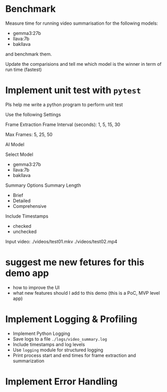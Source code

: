 # Benchmark 

Measure time for running video summarisation for the following models:
- gemma3:27b
- llava:7b
- bakllava

and benchmark them.

Update the comparisions and tell me which model is the winner in term of run time (fastest)

# Implement unit test with `pytest`

Pls help me write a python program to perform unit test


Use the following Settings

Frame Extraction
Frame Interval (seconds): 1, 5, 15, 30

Max Frames: 5, 25, 50

AI Model

Select Model
- gemma3:27b
- llava:7b
- bakllava

Summary Options
Summary Length
- Brief
- Detailed
- Comprehensive


Include Timestamps
- checked
- unchecked 

Input video: 
./videos/test01.mkv
./videos/test02.mp4

# suggest me new fetures for this demo app

- how to improve the UI 
- what new features should I add to this demo (this is a PoC, MVP level app)

# Implement Logging & Profiling

- Implement Python Logging 
- Save logs to a file `./logs/video_summary.log`
- Include timestamps and log levels
- Use `logging` module for structured logging
- Print process start and end times for frame extraction and summarization

# Implement Error Handling

